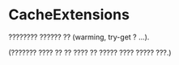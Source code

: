 # CacheExtensions
???????? ?????? ?? (warming, try-get ? ...).

(??????? ???? ?? ?? ???? ?? ????? ???? ????? ???.)
